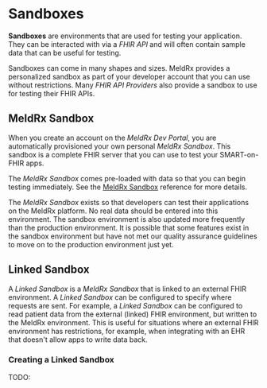 # Sandboxes

**Sandboxes** are environments that are used for testing your application.
They can be interacted with via a *FHIR API* and will often contain sample data that can be useful for testing.

Sandboxes can come in many shapes and sizes.
MeldRx provides a personalized sandbox as part of your developer account that you can use without restrictions.
Many *FHIR API Providers* also provide a sandbox to use for testing their FHIR APIs.

## MeldRx Sandbox

When you create an account on the *MeldRx Dev Portal*, you are automatically provisioned your own personal *MeldRx Sandbox*.
This sandbox is a complete FHIR server that you can use to test your SMART-on-FHIR apps.

The *MeldRx Sandbox* comes pre-loaded with data so that you can begin testing immediately.
See the [MeldRx Sandbox](#technical-reference-meldrx-sandbox) reference for more details.

The *MeldRx Sandbox* exists so that developers can test their applications on the MeldRx platform. No real data should be entered into this environment. The sandbox environment is also updated more frequently than the production environment. It is possible that some features exist in the sandbox environment but have not met our quality assurance guidelines to move on to the production environment just yet.

## Linked Sandbox

A *Linked Sandbox* is a *MeldRx Sandbox* that is linked to an external FHIR environment.
A *Linked Sandbox* can be configured to specify where requests are sent.
For example, a *Linked Sandbox* can be configured to read patient data from the external (linked) FHIR environment, but written to the MeldRx environment.
This is useful for situations where an external FHIR environment has restrictions, for example, when integrating with an EHR that doesn't allow apps to write data back.

### Creating a Linked Sandbox

TODO:

